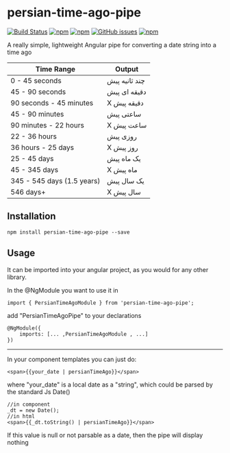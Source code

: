 # persian-time-ago-pipe
[![Build Status](https://travis-ci.org/keyone2693/persian-time-ago-pipe.svg?branch=master)](https://travis-ci.org/keyone2693/persian-time-ago-pipe) [![npm](https://img.shields.io/npm/v/persian-time-ago-pipe.svg)](https://www.npmjs.com/package/persian-time-ago-pipe) [![npm](https://img.shields.io/npm/dt/persian-time-ago-pipe.svg?maxAge=25920)](https://www.npmjs.com/package/persian-time-ago-pipe) [![GitHub issues](https://img.shields.io/github/issues/keyone2693/persian-time-ago-pipe.svg?maxAge=25920?style=plastic)](https://github.com/keyone2693/persian-time-ago-pipe/issues) [![npm](https://img.shields.io/npm/l/persian-time-ago-pipe.svg?maxAge=25920?style=plastic)](https://github.com/keyone2693/persian-time-ago-pipe/blob/master/LICENSE)


A really simple, lightweight Angular pipe for converting a date string into a time ago

|Time Range|Output|
|---|---|
|0 - 45 seconds             | چند ثانیه پیش      |
|45 - 90 seconds            | دقیقه ای پیش          |
|90 seconds - 45 minutes    | X دقیقه پیش         |
|45 - 90 minutes            | ساعتی پیش           |
|90 minutes - 22 hours      | X ساعت پیش           |
|22 - 36 hours              | روزی پیش              |
|36 hours - 25 days         | X روز پیش             |
|25 - 45 days               | یک ماه پیش            |
|45 - 345 days              | X ماه پیش           |
|345 - 545 days (1.5 years) | یک سال پیش            |
|546 days+                  | X سال پیش            |

## Installation
```npm install persian-time-ago-pipe --save```

## Usage
It can be imported into your angular project, as you would for any other library. 

In the @NgModule you want to use it in
```
import { PersianTimeAgoModule } from 'persian-time-ago-pipe';
```
add "PersianTimeAgoPipe" to your declarations
```
@NgModule({
	imports: [... ,PersianTimeAgoModule , ...]
})
```
---

In your component templates you can just do:
```
<span>{{your_date | persianTimeAgo}}</span>
```
where "your_date" is a local date as a "string", which could be parsed by the standard Js Date()
```
//in component
_dt = new Date();
//in html
<span>{{_dt.toString() | persianTimeAgo}}</span>
```

If this value is null or not parsable as a date, then the pipe will display nothing

